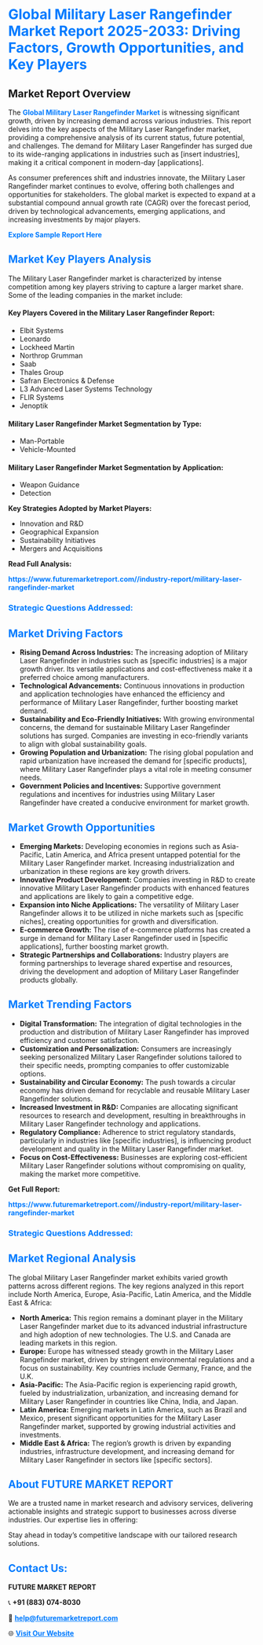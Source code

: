 <h1 style="color: #007BFF;">Global Military Laser Rangefinder Market Report 2025-2033: Driving Factors, Growth Opportunities, and Key Players</h1>

<section id="overview">
<h2>Market Report Overview</h2>
<p>The <a href="https://www.futuremarketreport.com//industry-report/military-laser-rangefinder-market" style="color: #007BFF; text-decoration: none;"><strong>Global Military Laser Rangefinder Market</strong></a> is witnessing significant growth, driven by increasing demand across various industries. This report delves into the key aspects of the Military Laser Rangefinder market, providing a comprehensive analysis of its current status, future potential, and challenges. The demand for Military Laser Rangefinder has surged due to its wide-ranging applications in industries such as [insert industries], making it a critical component in modern-day [applications].</p>
<p>As consumer preferences shift and industries innovate, the Military Laser Rangefinder market continues to evolve, offering both challenges and opportunities for stakeholders. The global market is expected to expand at a substantial compound annual growth rate (CAGR) over the forecast period, driven by technological advancements, emerging applications, and increasing investments by major players.</p>
</section>

<section id="overview">
<p><a href="https://www.futuremarketreport.com//request-sample/reportId=63669" style="color: #007BFF; text-decoration: none;"><strong>Explore Sample Report Here</strong></a></p>
</section>

<section id="key-players">
<h2 style="color: #007BFF;">Market Key Players Analysis</h2>
<p>The Military Laser Rangefinder market is characterized by intense competition among key players striving to capture a larger market share. Some of the leading companies in the market include:</p>
<h4>Key Players Covered in the Military Laser Rangefinder Report:</h4>
<ul><li>Elbit Systems</li><li>Leonardo</li><li>Lockheed Martin</li><li>Northrop Grumman</li><li>Saab</li><li>Thales Group</li><li>Safran Electronics &amp; Defense</li><li>L3 Advanced Laser Systems Technology</li><li>FLIR Systems</li><li>Jenoptik</li></ul>
<h4>Military Laser Rangefinder Market Segmentation by Type:</h4>
<ul><li>Man-Portable</li><li>Vehicle-Mounted</li></ul>

<h4>Military Laser Rangefinder Market Segmentation by Application:</h4>
<ul><li>Weapon Guidance</li><li>Detection</li></ul>
<p><strong>Key Strategies Adopted by Market Players:</strong></p>
<ul>
<li>Innovation and R&D</li>
<li>Geographical Expansion</li>
<li>Sustainability Initiatives</li>
<li>Mergers and Acquisitions</li>
</ul>
</section>

<section>
<p><strong>Read Full Analysis: </strong></p><a href="https://www.futuremarketreport.com//industry-report/military-laser-rangefinder-market" style="color: #007BFF; text-decoration: none;"><strong>https://www.futuremarketreport.com//industry-report/military-laser-rangefinder-market</strong></a>
<h3 style="color: #007BFF;">Strategic Questions Addressed:</h3>
</section>

<section id="driving-factors">
<h2 style="color: #007BFF;">Market Driving Factors</h2>
<ul>
<li><strong>Rising Demand Across Industries:</strong> The increasing adoption of Military Laser Rangefinder in industries such as [specific industries] is a major growth driver. Its versatile applications and cost-effectiveness make it a preferred choice among manufacturers.</li>
<li><strong>Technological Advancements:</strong> Continuous innovations in production and application technologies have enhanced the efficiency and performance of Military Laser Rangefinder, further boosting market demand.</li>
<li><strong>Sustainability and Eco-Friendly Initiatives:</strong> With growing environmental concerns, the demand for sustainable Military Laser Rangefinder solutions has surged. Companies are investing in eco-friendly variants to align with global sustainability goals.</li>
<li><strong>Growing Population and Urbanization:</strong> The rising global population and rapid urbanization have increased the demand for [specific products], where Military Laser Rangefinder plays a vital role in meeting consumer needs.</li>
<li><strong>Government Policies and Incentives:</strong> Supportive government regulations and incentives for industries using Military Laser Rangefinder have created a conducive environment for market growth.</li>
</ul>
</section>

<section id="growth-opportunities">
<h2 style="color: #007BFF;">Market Growth Opportunities</h2>
<ul>
<li><strong>Emerging Markets:</strong> Developing economies in regions such as Asia-Pacific, Latin America, and Africa present untapped potential for the Military Laser Rangefinder market. Increasing industrialization and urbanization in these regions are key growth drivers.</li>
<li><strong>Innovative Product Development:</strong> Companies investing in R&D to create innovative Military Laser Rangefinder products with enhanced features and applications are likely to gain a competitive edge.</li>
<li><strong>Expansion into Niche Applications:</strong> The versatility of Military Laser Rangefinder allows it to be utilized in niche markets such as [specific niches], creating opportunities for growth and diversification.</li>
<li><strong>E-commerce Growth:</strong> The rise of e-commerce platforms has created a surge in demand for Military Laser Rangefinder used in [specific applications], further boosting market growth.</li>
<li><strong>Strategic Partnerships and Collaborations:</strong> Industry players are forming partnerships to leverage shared expertise and resources, driving the development and adoption of Military Laser Rangefinder products globally.</li>
</ul>
</section>

<section id="trending-factors">
<h2 style="color: #007BFF;">Market Trending Factors</h2>
<ul>
<li><strong>Digital Transformation:</strong> The integration of digital technologies in the production and distribution of Military Laser Rangefinder has improved efficiency and customer satisfaction.</li>
<li><strong>Customization and Personalization:</strong> Consumers are increasingly seeking personalized Military Laser Rangefinder solutions tailored to their specific needs, prompting companies to offer customizable options.</li>
<li><strong>Sustainability and Circular Economy:</strong> The push towards a circular economy has driven demand for recyclable and reusable Military Laser Rangefinder solutions.</li>
<li><strong>Increased Investment in R&D:</strong> Companies are allocating significant resources to research and development, resulting in breakthroughs in Military Laser Rangefinder technology and applications.</li>
<li><strong>Regulatory Compliance:</strong> Adherence to strict regulatory standards, particularly in industries like [specific industries], is influencing product development and quality in the Military Laser Rangefinder market.</li>
<li><strong>Focus on Cost-Effectiveness:</strong> Businesses are exploring cost-efficient Military Laser Rangefinder solutions without compromising on quality, making the market more competitive.</li>
</ul>
</section>

<section>
<p><strong>Get Full Report: </strong></p><a href="https://www.futuremarketreport.com//industry-report/military-laser-rangefinder-market" style="color: #007BFF; text-decoration: none;"><strong>https://www.futuremarketreport.com//industry-report/military-laser-rangefinder-market</strong></a>
<h3 style="color: #007BFF;">Strategic Questions Addressed:</h3>
</section>


<section id="regional-analysis">
<h2 style="color: #007BFF;">Market Regional Analysis</h2>
<p>The global Military Laser Rangefinder market exhibits varied growth patterns across different regions. The key regions analyzed in this report include North America, Europe, Asia-Pacific, Latin America, and the Middle East & Africa:</p>
<ul>
<li><strong>North America:</strong> This region remains a dominant player in the Military Laser Rangefinder market due to its advanced industrial infrastructure and high adoption of new technologies. The U.S. and Canada are leading markets in this region.</li>
<li><strong>Europe:</strong> Europe has witnessed steady growth in the Military Laser Rangefinder market, driven by stringent environmental regulations and a focus on sustainability. Key countries include Germany, France, and the U.K.</li>
<li><strong>Asia-Pacific:</strong> The Asia-Pacific region is experiencing rapid growth, fueled by industrialization, urbanization, and increasing demand for Military Laser Rangefinder in countries like China, India, and Japan.</li>
<li><strong>Latin America:</strong> Emerging markets in Latin America, such as Brazil and Mexico, present significant opportunities for the Military Laser Rangefinder market, supported by growing industrial activities and investments.</li>
<li><strong>Middle East & Africa:</strong> The region’s growth is driven by expanding industries, infrastructure development, and increasing demand for Military Laser Rangefinder in sectors like [specific sectors].</li>
</ul>
</section>

<footer>
<h2 style="color: #007BFF;">About FUTURE MARKET REPORT</h2>
<p>We are a trusted name in market research and advisory services, delivering actionable insights and strategic support to businesses across diverse industries. Our expertise lies in offering:</p>

<p>Stay ahead in today’s competitive landscape with our tailored research solutions.</p>

<h2 style="color: #007BFF;">Contact Us:</h2>
<p><strong>FUTURE MARKET REPORT</strong></p>
<p>📞 <strong>+91 (883) 074-8030</strong></p>
<p>📧 <strong><a href="mailto:help@futuremarketreport.com" style="color: #007BFF;">help@futuremarketreport.com</a></strong></p>
<p>🌐 <strong><a href="https://www.futuremarketreport.com/" style="color: #007BFF;">Visit Our Website</a></strong></p>
</footer>